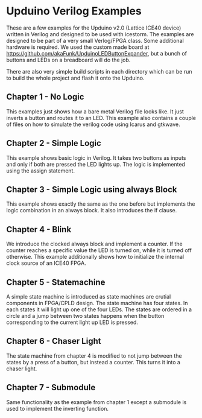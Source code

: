 # Upduino Verilog Examples
These are a few examples for the Upduino v2.0 (Lattice ICE40 device)
written in Verilog and designed to be used with icestorm. The examples
are designed to be part of a very small Verlog/FPGA class. Some
additional hardware is required. We used the custom made board at
https://github.com/akaFunk/UpduinoLEDButtonExpander, but a bunch of
buttons and LEDs on a breadboard will do the job.

There are also very simple build scripts in each directory which can be
run to build the whole project and flash it onto the Upduino.

## Chapter 1 - No Logic
This examples just shows how a bare metal Verilog file looks like.
It just inverts a button and routes it to an LED. This example also
contains a couple of files on how to simulate the verilog code using
Icarus and gtkwave.

## Chapter 2 - Simple Logic
This example shows basic logic in Verilog. It takes two buttons as
inputs and only if both are pressed the LED lights up. The logic is
implemented using the assign statement.

## Chapter 3 - Simple Logic using always Block
This example shows exactly the same as the one before but implements
the logic combination in an always block. It also introduces the if
clause.

## Chapter 4 - Blink
We introduce the clocked always block and implement a counter. If the
counter reaches a specific value the LED is turned on, while it is
turned off otherwise. This example additionally shows how to initialize
the internal clock source of an ICE40 FPGA.

## Chapter 5 - Statemachine
A simple state machine is introduced as state machines are crutial
components in FPGA/CPLD design. The state machine has four states. In
each states it will light up one of the four LEDs. The states are
ordered in a circle and a jump between two states happens when the
button corresponding to the current light up LED is pressed.

## Chapter 6 - Chaser Light
The state machine from chapter 4 is modified to not jump between the
states by a press of a button, but instead a counter. This turns it into
a chaser light.

## Chapter 7 - Submodule
Same functionality as the example from chapter 1 except a submodule is
used to implement the inverting function.
